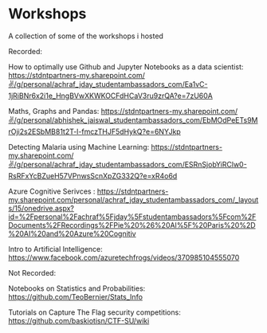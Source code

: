 # Workshops
A collection of some of the workshops i hosted

Recorded:

How to optimally use Github and Jupyter Notebooks as a data scientist: https://stdntpartners-my.sharepoint.com/✌️/g/personal/achraf_jday_studentambassadors_com/Ea1vC-1jRiBNr6x2i1e_HngBVwXKWKOCFdHCaV3ru9zrQA?e=7zU60A

Maths, Graphs and Pandas: https://stdntpartners-my.sharepoint.com/✌️/g/personal/abhishek_jaiswal_studentambassadors_com/EbMOdPeETs9MrOji2s2ESbMB81t2T-l-fmczTHJF5dHykQ?e=6NYJkp

Detecting Malaria using Machine Learning: https://stdntpartners-my.sharepoint.com/✌️/g/personal/achraf_jday_studentambassadors_com/ESRnSjobYiRClw0-RsRFxYcBZueH57VPnwsScnXpZG332Q?e=xR4o6d

Azure Cognitive Serivces : https://stdntpartners-my.sharepoint.com/personal/achraf_jday_studentambassadors_com/_layouts/15/onedrive.aspx?id=%2Fpersonal%2Fachraf%5Fjday%5Fstudentambassadors%5Fcom%2FDocuments%2FRecordings%2FPie%20%26%20AI%5F%20Paris%20%2D%20AI%20and%20Azure%20Cognitiv

Intro to Artificial Intelligence: https://www.facebook.com/azuretechfrogs/videos/370985104555070

Not Recorded: 

Notebooks on Statistics and Probabilities: https://github.com/TeoBernier/Stats_Info

Tutorials on Capture The Flag security competitions: https://github.com/baskiotisn/CTF-SU/wiki
